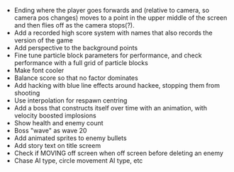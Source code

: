 - Ending where the player goes forwards and (relative to camera, so camera pos changes) moves to a point in the upper middle of the screen and then flies off as the camera stops(?).
- Add a recorded high score system with names that also records the version of the game
- Add perspective to the background points
- Fine tune particle block parameters for performance, and check performance with a full grid of particle blocks
- Make font cooler
- Balance score so that no factor dominates
- Add hacking with blue line effects around hackee, stopping them from shooting
- Use interpolation for respawn centring
- Add a boss that constructs itself over time with an animation, with velocity boosted implosions
- Show health and enemy count
- Boss "wave" as wave 20
- Add animated sprites to enemy bullets
- Add story text on title screem
- Check if MOVING off screen when off screen before deleting an enemy
- Chase AI type, circle movement AI type, etc
